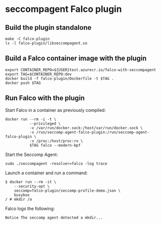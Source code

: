 # seccompagent Falco plugin

## Build the plugin standalone

```
make -C falco-plugin
ls -l falco-plugin/libseccompagent.so
```

## Build a Falco container image with the plugin

```
export CONTAINER_REPO=${USER}test.azurecr.io/falco-with-seccompagent
export TAG=$CONTAINER_REPO:dev
docker build -f falco-plugin/Dockerfile -t $TAG .
docker push $TAG
```

## Run Falco with the plugin

Start Falco in a container as previously compiled:
```
docker run --rm -i -t \
           --privileged \
           -v /var/run/docker.sock:/host/var/run/docker.sock \
           -v /run/seccomp-agent-falco-plugin:/run/seccomp-agent-falco-plugin \
           -v /proc:/host/proc:ro \
           $TAG falco --modern-bpf
```

Start the Seccomp Agent:
```
sudo ./seccompagent -resolver=falco -log trace
```

Launch a container and run a command:
```
$ docker run --rm -it \
    --security-opt \
    seccomp=falco-plugin/seccomp-profile-demo.json \
    busybox
/ # mkdir /a
```

Falco logs the following:
```
Notice The seccomp agent detected a mkdir...
```
